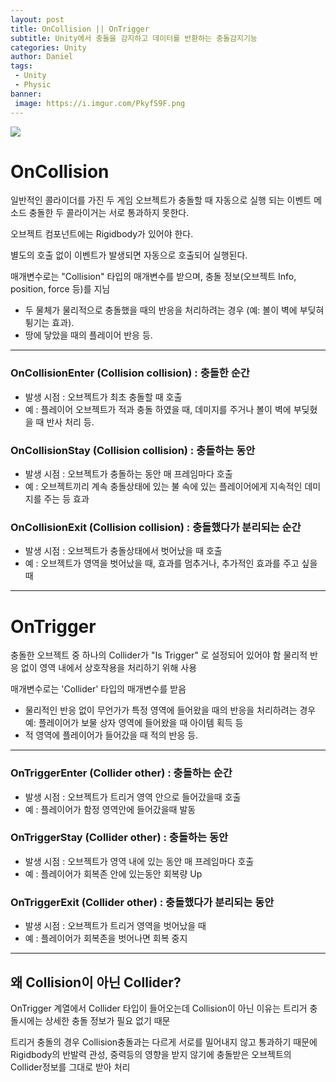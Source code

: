 ```yaml
---
layout: post
title: OnCollision || OnTrigger
subtitle: Unity에서 충돌을 감지하고 데이터를 반환하는 충돌감지기능
categories: Unity
author: Daniel
tags: 
 - Unity
 - Physic
banner:
 image: https://i.imgur.com/PkyfS9F.png
---
```

![](https://i.imgur.com/PkyfS9F.png)


OnCollision
==

일반적인 콜라이더를 가진 두 게임 오브젝트가 충돌할 때 자동으로 실행 되는 이벤트 메소드
충돌한 두 콜라이거는 서로 통과하지 못한다.

오브젝트 컴포넌트에는 Rigidbody가 있어야 한다.

별도의 호출 없이 이벤트가 발생되면 자동으로 호출되어 실행된다.

매개변수로는 "Collision" 타입의 매개변수를 받으며, 충돌 정보(오브젝트 Info, position, force 등)를 지님

- 두 물체가 물리적으로 충돌했을 때의 반응을 처리하려는 경우 (예: 볼이 벽에 부딪혀 튕기는 효과).
- 땅에 닿았을 때의 플레이어 반응 등.
---

### OnCollisionEnter (Collision collision) : 충돌한 순간
- 발생 시점 : 오브젝트가 최초 충돌할 때 호출
- 예 : 플레이어 오브젝트가 적과 충돌 하였을 때, 데미지를 주거나 볼이 벽에 부딪혔을 때 반사 처리 등.

### OnCollisionStay (Collision collision) : 충돌하는 동안
- 발생 시점 : 오브젝트가 충돌하는 동안 매 프레임마다 호출
- 예 : 오브젝트끼리 계속 충돌상태에 있는 불 속에 있는 플레이어에게 지속적인 데미지를 주는 등 효과

### OnCollisionExit (Collision collision) : 충돌했다가 분리되는 순간
- 발생 시점 : 오브젝트가 충돌상태에서 벗어났을 때 호출
- 예 : 오브젝트가 영역을 벗어났을 때, 효과를 멈추거나, 추가적인 효과를 주고 싶을 때

---

OnTrigger
==

충돌한 오브젝트 중 하나의 Collider가 "Is Trigger" 로 설정되어 있어야 함
물리적 반응 없이 영역 내에서 상호작용을 처리하기 위해 사용

매개변수로는 'Collider' 타입의 매개변수를 받음

- 물리적인 반응 없이 무언가가 특정 영역에 들어왔을 때의 반응을 처리하려는 경우 
  예: 플레이어가 보물 상자 영역에 들어왔을 때 아이템 획득 등
- 적 영역에 플레이어가 들어갔을 때 적의 반응 등.
---

### OnTriggerEnter (Collider other) : 충돌하는 순간
- 발생 시점 : 오브젝트가 트리거 영역 안으로 들어갔을때 호출
- 예 : 플레이어가 함정 영역안에 들어갔을때 발동

### OnTriggerStay (Collider other) : 충돌하는 동안
- 발생 시점 : 오브젝트가 영역 내에 있는 동안 매 프레임마다 호출
- 예 : 플레이어가 회복존 안에 있는동안 회복량 Up

### OnTriggerExit (Collider other) : 충돌했다가 분리되는 동안
- 발생 시점 : 오브젝트가 트리거 영역을 벗어났을 때 
- 예 : 플레이어가 회복존을 벗어나면 회복 중지

---


## 왜 Collision이 아닌 Collider?

OnTrigger 계열에서 Collider 타입이 들어오는데 Collision이 아닌 이유는 
트리거 충돌시에는 상세한 충돌 정보가 필요 없기 때문

트리거 충돌의 경우 Collision충돌과는 다르게 서로를 밀어내지 않고 통과하기 때문에 
Rigidbody의 반발력 관성, 중력등의 영향을 받지 않기에 충돌받은 오브젝트의 Collider정보를 그대로 받아 처리